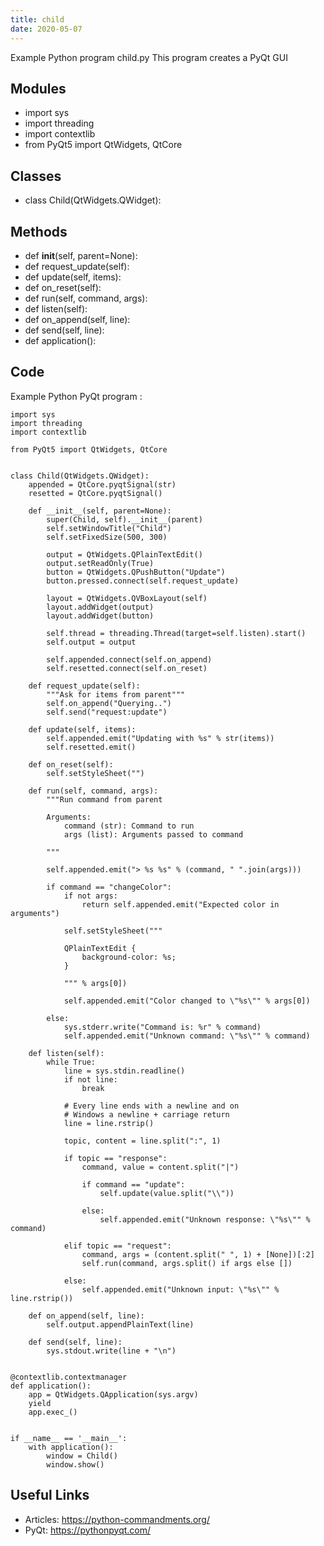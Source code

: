 ```yaml
---
title: child
date: 2020-05-07
---
```

Example Python program child.py
This program creates a PyQt GUI

## Modules

* import sys
* import threading
* import contextlib
* from PyQt5 import QtWidgets, QtCore

## Classes

* class Child(QtWidgets.QWidget):

## Methods

* def __init__(self, parent=None):
* def request_update(self):
* def update(self, items):
* def on_reset(self):
* def run(self, command, args):
* def listen(self):
* def on_append(self, line):
* def send(self, line):
* def application():

## Code

Example Python PyQt program :

    import sys
    import threading
    import contextlib
    
    from PyQt5 import QtWidgets, QtCore
    
    
    class Child(QtWidgets.QWidget):
        appended = QtCore.pyqtSignal(str)
        resetted = QtCore.pyqtSignal()
    
        def __init__(self, parent=None):
            super(Child, self).__init__(parent)
            self.setWindowTitle("Child")
            self.setFixedSize(500, 300)
    
            output = QtWidgets.QPlainTextEdit()
            output.setReadOnly(True)
            button = QtWidgets.QPushButton("Update")
            button.pressed.connect(self.request_update)
    
            layout = QtWidgets.QVBoxLayout(self)
            layout.addWidget(output)
            layout.addWidget(button)
    
            self.thread = threading.Thread(target=self.listen).start()
            self.output = output
    
            self.appended.connect(self.on_append)
            self.resetted.connect(self.on_reset)
    
        def request_update(self):
            """Ask for items from parent"""
            self.on_append("Querying..")
            self.send("request:update")
    
        def update(self, items):
            self.appended.emit("Updating with %s" % str(items))
            self.resetted.emit()
    
        def on_reset(self):
            self.setStyleSheet("")
    
        def run(self, command, args):
            """Run command from parent
    
            Arguments:
                command (str): Command to run
                args (list): Arguments passed to command
    
            """
    
            self.appended.emit("> %s %s" % (command, " ".join(args)))
    
            if command == "changeColor":
                if not args:
                    return self.appended.emit("Expected color in arguments")
    
                self.setStyleSheet("""
    
                QPlainTextEdit {
                    background-color: %s;
                }
    
                """ % args[0])
    
                self.appended.emit("Color changed to \"%s\"" % args[0])
    
            else:
                sys.stderr.write("Command is: %r" % command)
                self.appended.emit("Unknown command: \"%s\"" % command)
    
        def listen(self):
            while True:
                line = sys.stdin.readline()
                if not line:
                    break
    
                # Every line ends with a newline and on
                # Windows a newline + carriage return
                line = line.rstrip()
    
                topic, content = line.split(":", 1)
    
                if topic == "response":
                    command, value = content.split("|")
    
                    if command == "update":
                        self.update(value.split("\\"))
    
                    else:
                        self.appended.emit("Unknown response: \"%s\"" % command)
    
                elif topic == "request":
                    command, args = (content.split(" ", 1) + [None])[:2]
                    self.run(command, args.split() if args else [])
    
                else:
                    self.appended.emit("Unknown input: \"%s\"" % line.rstrip())
    
        def on_append(self, line):
            self.output.appendPlainText(line)
    
        def send(self, line):
            sys.stdout.write(line + "\n")
    
    
    @contextlib.contextmanager
    def application():
        app = QtWidgets.QApplication(sys.argv)
        yield
        app.exec_()
    
    
    if __name__ == '__main__':
        with application():
            window = Child()
            window.show()
    

## Useful Links

- Articles: https://python-commandments.org/
- PyQt: https://pythonpyqt.com/
